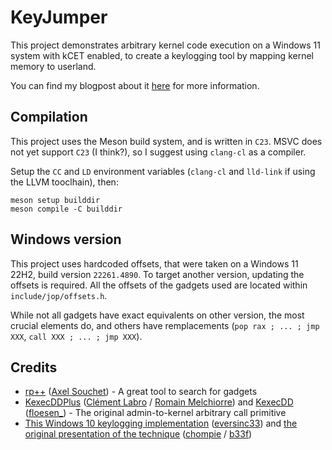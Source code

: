 # KeyJumper

This project demonstrates arbitrary kernel code execution on a Windows 11 system with kCET enabled, to create a keylogging tool by mapping kernel memory to userland.

You can find my blogpost about it [here](https://blog.slowerzs.net/posts/keyjumper/) for more information.


## Compilation

This project uses the Meson build system, and is written in `C23`. MSVC does not yet support `C23` (I think?), so I suggest using `clang-cl` as a compiler.

Setup the `CC` and `LD` environment variables (`clang-cl` and `lld-link` if using the LLVM tooclhain), then:
```
meson setup builddir
meson compile -C builddir
```

## Windows version

This project uses hardcoded offsets, that were taken on a Windows 11 22H2, build version `22261.4890`. To target another version, updating the offsets is required.
All the offsets of the gadgets used are located within `include/jop/offsets.h`.

While not all gadgets have exact equivalents on other version, the most crucial elements do, and others have remplacements (`pop rax ; ... ; jmp XXX`, `call XXX ; ... ; jmp XXX`).

## Credits

- [rp++](https://github.com/0vercl0k/rp) ([Axel Souchet](https://x.com/0vercl0k)) - A great tool to search for gadgets
- [KexecDDPlus](https://github.com/scrt/KexecDDPlus?tab=readme-ov-file) ([Clément Labro](https://infosec.exchange/@itm4n) / [Romain Melchiorre](https://infosec.exchange/@pmain)) and [KexecDD](https://github.com/floesen/KExecDD) ([floesen_](https://x.com/floesen_)) - The original admin-to-kernel arbitrary call primitive
- [This Windows 10 keylogging implementation](https://eversinc33.com/posts/kernel-mode-keylogging.html) ([eversinc33](https://x.com/eversinc33)) and [the original presentation of the technique](https://i.blackhat.com/BH-US-23/Presentations/US-23-Palmiotti-Boonen-Close-Encounters.pdf) ([chompie](https://x.com/chompie1337) / [b33f](https://x.com/FuzzySec))
